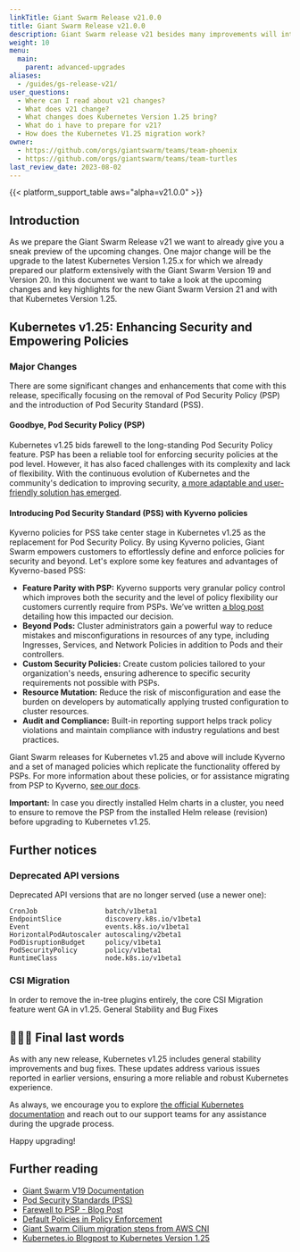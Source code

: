 ```yaml
---
linkTitle: Giant Swarm Release v21.0.0
title: Giant Swarm Release v21.0.0
description: Giant Swarm release v21 besides many improvements will introduce Kuberntes Release Version 1.25.x. Following handbook should be carefully read by customers upfront the upgrade to prepare the clusters and workloads accordingly.
weight: 10
menu:
  main:
    parent: advanced-upgrades
aliases:
  - /guides/gs-release-v21/
user_questions:
  - Where can I read about v21 changes?
  - What does v21 change?
  - What changes does Kubernetes Version 1.25 bring?
  - What do i have to prepare for v21?
  - How does the Kubernetes V1.25 migration work?
owner:
  - https://github.com/orgs/giantswarm/teams/team-phoenix
  - https://github.com/orgs/giantswarm/teams/team-turtles
last_review_date: 2023-08-02
---
```


{{< platform_support_table aws="alpha=v21.0.0" >}}

## Introduction

As we prepare the Giant Swarm Release v21 we want to already give you a sneak preview of the upcoming changes.
One major change will be the upgrade to the latest Kubernetes Version 1.25.x for which we already prepared our platform extensively with the Giant Swarm Version 19 and Version 20.
In this document we want to take a look at the upcoming changes and key highlights for the new Giant Swarm Version 21 and with that Kubernetes Version 1.25.

## Kubernetes v1.25: Enhancing Security and Empowering Policies

### Major Changes

There are some significant changes and enhancements that come with this release, specifically focusing on the removal of Pod Security Policy (PSP) and the introduction of Pod Security Standard (PSS).

#### Goodbye, Pod Security Policy (PSP)

Kubernetes v1.25 bids farewell to the long-standing Pod Security Policy feature. PSP has been a reliable tool for enforcing security policies at the pod level. However, it has also faced challenges with its complexity and lack of flexibility. With the continuous evolution of Kubernetes and the community's dedication to improving security, [a more adaptable and user-friendly solution has emerged](https://docs.giantswarm.io/getting-started/rbac-and-psp/#pod-security-standards-pss).

#### Introducing Pod Security Standard (PSS) with Kyverno policies

Kyverno policies for PSS take center stage in Kubernetes v1.25 as the replacement for Pod Security Policy. By using Kyverno policies, Giant Swarm empowers customers to effortlessly define and enforce policies for security and beyond. Let's explore some key features and advantages of Kyverno-based PSS:

- **Feature Parity with PSP:** Kyverno supports very granular policy control which improves both the security and the level of policy flexibility our customers currently require from PSPs. We’ve written [a blog post](https://www.giantswarm.io/blog/giant-swarms-farewell-to-psp) detailing how this impacted our decision.
- **Beyond Pods:** Cluster administrators gain a powerful way to reduce mistakes and misconfigurations in resources of any type, including Ingresses, Services, and Network Policies in addition to Pods and their controllers.
- **Custom Security Policies:** Create custom policies tailored to your organization's needs, ensuring adherence to specific security requirements not possible with PSPs.
- **Resource Mutation:** Reduce the risk of misconfiguration and ease the burden on developers by automatically applying trusted configuration to cluster resources.
- **Audit and Compliance:** Built-in reporting support helps track policy violations and maintain compliance with industry regulations and best practices.

Giant Swarm releases for Kubernetes v1.25 and above will include Kyverno and a set of managed policies which replicate the functionality offered by PSPs. For more information about these policies, or for assistance migrating from PSP to Kyverno, [see our docs](https://docs.giantswarm.io/advanced/security/security-policy-enforcement/#default-policies).

**Important:** In case you directly installed Helm charts in a cluster, you need to ensure to remove the PSP from the installed Helm release (revision) before upgrading to Kubernetes v1.25.

## Further notices

### Deprecated API versions

Deprecated API versions that are no longer served (use a newer one):

```nohighlight
CronJob                 batch/v1beta1
EndpointSlice           discovery.k8s.io/v1beta1
Event                   events.k8s.io/v1beta1
HorizontalPodAutoscaler autoscaling/v2beta1
PodDisruptionBudget     policy/v1beta1
PodSecurityPolicy       policy/v1beta1
RuntimeClass            node.k8s.io/v1beta1
```

### CSI Migration

In order to remove the in-tree plugins entirely, the core CSI Migration feature went GA in v1.25.
General Stability and Bug Fixes

## 🙇🏻‍♂️ Final last words

As with any new release, Kubernetes v1.25 includes general stability improvements and bug fixes. These updates address various issues reported in earlier versions, ensuring a more reliable and robust Kubernetes experience.

As always, we encourage you to explore [the official Kubernetes documentation](https://kubernetes.io/blog/2022/08/23/kubernetes-v1-25-release/) and reach out to our support teams for any assistance during the upgrade process.

Happy upgrading!

## Further reading

- [Giant Swarm V19 Documentation](https://docs.giantswarm.io/advanced/upgrades/aws-19-release/)
- [Pod Security Standards (PSS)](https://docs.giantswarm.io/getting-started/rbac-and-psp/#pod-security-standards-pss)
- [Farewell to PSP - Blog Post](https://www.giantswarm.io/blog/giant-swarms-farewell-to-psp)
- [Default Policies in Policy Enforcement](https://docs.giantswarm.io/advanced/security/security-policy-enforcement/#default-policies)
- [Giant Swarm Cilium migration steps from AWS CNI](https://handbook.giantswarm.io/docs/support-and-ops/ops-recipes/upgrade-to-cilium/)
- [Kubernetes.io Blogpost to Kubernetes Version 1.25](https://kubernetes.io/blog/2022/08/23/kubernetes-v1-25-release/)
